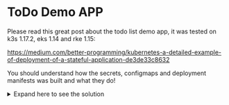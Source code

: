 # ToDo Demo APP

Please read this great post about the todo list demo app, it was tested on k3s 1.17.2, eks 1.14 and rke 1.15:

https://medium.com/better-programming/kubernetes-a-detailed-example-of-deployment-of-a-stateful-application-de3de33c8632

You should understand how the secrets, configmaps and deployment manifests was built and what they do!

<details><summary>Expand here to see the solution</summary>
<p>

k create -f db-credentials-secret.yaml

k create -f db-root-credentials-secret.yaml

k create -f mysql-configmap.yaml

k create -f mysql-deployment.yaml

k get all

k get pvc

k get pv

k create -f backend-deployment.yaml

k get pods

k get svc

#### provide the external IP of the backend deployment service in the backend-configmap.yaml

vi backend-configmap.yaml

k create -f backend-configmap.yaml

k create -f frontend-deployment.yaml

k get svc

</p>
</details>
